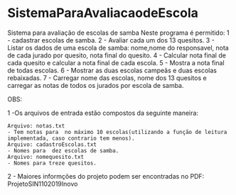 # SistemaParaAvaliacaodeEscola
Sistema para avaliação de escolas de samba 
Neste programa é permitido:
1 - cadastrar  escolas de samba.
2 - Avaliar cada um dos 13 quesitos.
3 - Listar os dados de uma escola de samba: nome,nome do responsavel, nota de cada jurado por quesito, nota final do quesito.
4 - Calcular nota final de cada quesito e calcular a nota final de cada escola.
5 - Mostra a nota final de todas escolas.
6 - Mostrar as  duas escolas campeãs e duas escolas rebaixadas.
7 - Carregar nome das escolas, nome dos 13 quesitos e carregar as notas de todos os jurados por escola de samba.

OBS:

1 -Os arquivos de entrada estão compostos da seguinte maneira:

    Arquivo: notas.txt
    - Tem notas para  no máximo 10 escolas(utilizando a função de leitura implementada, caso contrario tem menos).
    Arquivo: cadastroEscolas.txt
    - Nomes para  dez escolas de samba.
    Arquivo: nomequesito.txt
    - Nomes para treze quesitos.
2 - Maiores informções do projeto podem ser encontradas no PDF: ProjetoSIN1102019Inovo


